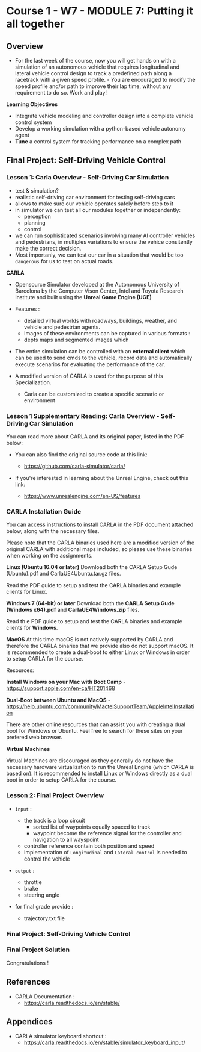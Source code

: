 # Course 1 - W7 - MODULE 7: Putting it all together

## Overview 

- For the last week of the course, now you will get hands on with a simulation of an autonomous vehicle that requires longitudinal and lateral vehicle control design to track a predefined path along a racetrack with a given speed profile. - You are encouraged to modify the speed profile and/or path to improve their lap time, without any requirement to do so. Work and play!

**Learning Objectives**
- Integrate vehicle modeling and controller design into a complete vehicle control system
- Develop a working simulation with a python-based vehicle autonomy agent
- **Tune** a control system for tracking performance on a complex path

## Final Project: Self-Driving Vehicle Control

### Lesson 1: Carla Overview - Self-Driving Car Simulation

- test & simulation? 
- realistic self-driving car environment for testing self-driving cars
- allows to make sure our vehicle operates safely before step to it
- in simulator we can test all our modules together or independently: 
  - perception
  - planning
  - control
- we can run sophisticated scenarios involving many AI controller vehicles and pedestrians, in multiples variations to ensure the vehice consitently make the correct decision.
- Most importanly, we can test our car in a situation that would be too `dangerous` for us to test on actual roads.

**CARLA**
- Opensource Simulator developed at the Autonomous University of Barcelona by the Computer Vison Center, Intel and Toyota Research Institute and built using the **Unreal Game Engine (UGE)**

- Features : 
  -  detailed virtual worlds with roadways, buildings, weather, and vehicle and pedestrian agents.
  -  Images of these environments can be captured in various formats  : 
    - depts maps and segmented images which 
- The entire simulation can be controlled with an **external client** which can be used to send cmds to the vehicle, record data and automatically execute scenarios for evaluating the performance of the car.

- A modified version of CARLA is used for the purpose of this Specialization.
  - Carla can be customized to create a specific scenario or environment

### Lesson 1 Supplementary Reading: Carla Overview - Self-Driving Car Simulation

You can read more about CARLA and its original paper, listed in the PDF below:

- You can also find the original source code at this link: 
  - https://github.com/carla-simulator/carla/

- If you're interested in learning about the Unreal Engine, check out this link: 
  - https://www.unrealengine.com/en-US/features


### CARLA Installation Guide

You can access instructions to install CARLA in the PDF document attached below, along with the necessary files.

Please note that the CARLA binaries used here are a modified version of the original CARLA with additional maps included, so please use these binaries when working on the assignments.

**Linux (Ubuntu 16.04 or later)**
Download both the CARLA Setup Gude (Ubuntu).pdf and CarlaUE4Ubuntu.tar.gz files. 

Read the PDF guide to setup and test the CARLA binaries and example clients for Linux.

**Windows 7 (64-bit) or later**
Download both the **CARLA Setup Gude (Windows x64).pdf** and **CarlaUE4Windows.zip** files. 

Read th e PDF guide to setup and test the CARLA binaries and example clients for **Windows**.

**MacOS**
At this time macOS is not natively supported by CARLA and therefore the CARLA binaries that we provide also do not support macOS. It is recommended to create a dual-boot to either Linux or Windows in order to setup CARLA for the course.

Resources: 

**Install Windows on your Mac with Boot Camp** - https://support.apple.com/en-ca/HT201468

**Dual-Boot between Ubuntu and MacOS** - https://help.ubuntu.com/community/MactelSupportTeam/AppleIntelInstallation

There are other online resources that can assist you with creating a dual boot for Windows or Ubuntu. Feel free to search for these sites on your prefered web browser.

**Virtual Machines**

Virtual Machines are discouraged as they generally do not have the necessary hardware virtualization to run the Unreal Engine (which CARLA is based on). It is recommended to install Linux or Windows directly as a dual boot in order to setup CARLA for the course.


### Lesson 2: Final Project Overview

- `input` :
  -  the track is a loop circuit
     -  sorted list of waypoints equally spaced to track
     -  waypoint become the reference signal for the controller and navigation to all wayspoint
  -  controller reference contain both position and speed 
  -  implementation of `Longitudinal` and `Lateral control` is needed to control the vehicle
  
- `output` :
  - throttle
  - brake
  - steering angle 

- for final grade provide : 
  - trajectory.txt file


### Final Project: Self-Driving Vehicle Control
### Final Project Solution

Congratulations ! 

## References
- CARLA Documentation : 
  - https://carla.readthedocs.io/en/stable/
## Appendices
- CARLA simulator keyboard shortcut : 
  - https://carla.readthedocs.io/en/stable/simulator_keyboard_input/  
